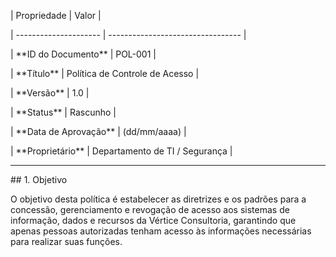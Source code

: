 | Propriedade          | Valor                             |

| --------------------- | --------------------------------- |

| \*\*ID do Documento\*\* | POL-001                           |

| \*\*Título\*\* | Política de Controle de Acesso    |

| \*\*Versão\*\* | 1.0                               |

| \*\*Status\*\* | Rascunho                          |

| \*\*Data de Aprovação\*\* | (dd/mm/aaaa)                      |

| \*\*Proprietário\*\* | Departamento de TI / Segurança    |



---



\## 1. Objetivo



O objetivo desta política é estabelecer as diretrizes e os padrões para a concessão, gerenciamento e revogação de acesso aos sistemas de informação, dados e recursos da Vértice Consultoria, garantindo que apenas pessoas autorizadas tenham acesso às informações necessárias para realizar suas funções.

